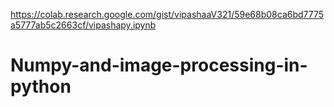 https://colab.research.google.com/gist/vipashaaV321/59e68b08ca6bd7775a5777ab5c2663cf/vipashapy.ipynb
# Numpy-and-image-processing-in-python
